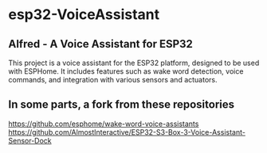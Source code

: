 # esp32-VoiceAssistant

## Alfred - A Voice Assistant for ESP32

This project is a voice assistant for the ESP32 platform, designed to be used with ESPHome. It includes features such as wake word detection, voice commands, and integration with various sensors and actuators.

## In some parts, a fork from these repositories

<https://github.com/esphome/wake-word-voice-assistants>
<https://github.com/AlmostInteractive/ESP32-S3-Box-3-Voice-Assistant-Sensor-Dock>
